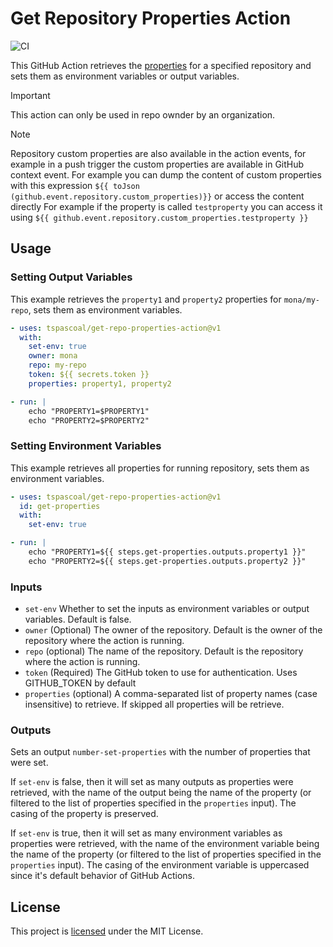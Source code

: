 # Get Repository Properties Action

![CI](https://github.com/tspascoal/get-repo-properties-action/actions/workflows/ci.yml/badge.svg)

This GitHub Action retrieves the [properties](https://docs.github.com/en/enterprise-cloud@latest/organizations/managing-organization-settings/managing-custom-properties-for-repositories-in-your-organization) for a specified repository and sets them as environment variables or output variables.

> [!IMPORTANT]
> This action can only be used in repo ownder by an organization.

> [!NOTE]  
> Repository custom properties are also available in the action events, for example in a push trigger the custom properties are available in GitHub context event.
> For example you can dump the content of custom properties with this expression `${{ toJson (github.event.repository.custom_properties)}}` or access the content directly
> For example if the property is called `testproperty` you can access it using `${{ github.event.repository.custom_properties.testproperty }}`

## Usage

### Setting Output Variables

This example retrieves the `property1` and `property2` properties for `mona/my-repo`, sets them as environment variables.

```yaml
- uses: tspascoal/get-repo-properties-action@v1
  with:
    set-env: true
    owner: mona
    repo: my-repo
    token: ${{ secrets.token }}
    properties: property1, property2

- run: |
    echo "PROPERTY1=$PROPERTY1"
    echo "PROPERTY2=$PROPERTY2"
```

### Setting Environment Variables

This example retrieves all properties for running repository, sets them as environment variables.

```yaml
- uses: tspascoal/get-repo-properties-action@v1
  id: get-properties
  with:
    set-env: true

- run: |
    echo "PROPERTY1=${{ steps.get-properties.outputs.property1 }}"
    echo "PROPERTY2=${{ steps.get-properties.outputs.property2 }}"
```

### Inputs

- `set-env` Whether to set the inputs as environment variables or output variables. Default is false.
- `owner` (Optional) The owner of the repository. Default is the owner of the repository where the action is running.
- `repo` (optional) The name of the repository. Default is the repository where the action is running.
- `token` (Required) The GitHub token to use for authentication. Uses GITHUB_TOKEN by default
- `properties` (optional) A comma-separated list of property names (case insensitive) to retrieve. If skipped all properties will be retrieve.

### Outputs

Sets an output `number-set-properties` with the number of properties that were set.

If `set-env` is false, then it will set as many outputs as properties were retrieved, with the name of the output being the name of the property (or filtered to the list of properties specified in the `properties` input). The casing of the property is preserved.

If `set-env` is true, then it will set as many environment variables as properties were retrieved, with the name of the environment variable being the name of the property (or filtered to the list of properties specified in the `properties` input). The casing of the environment variable is uppercased since it's default behavior of GitHub Actions.

## License

This project is [licensed](./LICENSE.md) under the MIT License.
